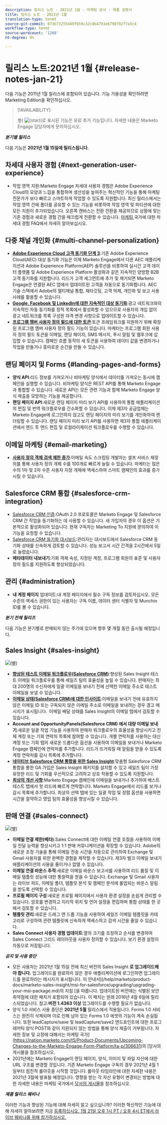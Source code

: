 ```yaml
---
description: 릴리스 노트 - 2021년 1월 - 마케팅 문서 - 제품 설명서
title: 릴리스 노트 - 2021년 1월
translation-type: tm+mt
source-git-commit: 073b73255d49f859c32c8b4793e6798f02f7a5c4
workflow-type: tm+mt
source-wordcount: '1268'
ht-degree: 0%

---
```



# 릴리스 노트:2021년 1월 {#release-notes-jan-21}

다음 기능은 2011년 1월 릴리스에 포함되어 있습니다. 기능 가용성을 확인하려면 Marketing Edition을 확인하십시오.

>[!AVAILABILITY]
>
>별( ![(star)](assets/star-yellow.svg))로 표시된 기능은 유료 추가 기능입니다. 자세한 내용은 Marketo Engage 담당자에게 문의하십시오.

**_분기별 릴리스_**

다음 기능은 **2021년 1월 15일에 릴리스됩니다**.

## 차세대 사용자 경험 {#next-generation-user-experience}

* 작업 영역 지원:Marketo Engage 차세대 사용자 경험은 Adobe Experience Cloud의 모양과 느낌을 통합하며 생산성을 높여주는 혁신적인 기능을 통해 마케팅 전문가가 보다 빠르고 스마트하게 작업할 수 있도록 지원합니다. 최신 릴리스에서는 작업 영역 간에 폴더를 공유할 수 있는 기능을 비롯하여 작업 영역 및 파티션에 대한 모든 지원이 추가되었습니다. 오른쪽 캔바스는 전환 전환을 제공하므로 상황에 맞는 기존 경험과 새로운 경험 간을 매끄럽게 전환할 수 있습니다. [마케팅 ](https://nation.marketo.com/t5/The-Next-Generation-Experience/Next-Generation-Experience-FAQ/ba-p/307124) 국가에 대한 차세대 경험 FAQ에서 자세히 알아보십시오.

## 다중 채널 개인화 {#multi-channel-personalization}

* **[Adobe Experience Cloud 고객 동기화 단계 3](/help/marketo/product-docs/core-marketo-concepts/smart-lists-and-static-lists/static-lists/send-a-list-to-adobe-experience-cloud.md)**:기존 Adobe Experience Cloud(AEC) 대상 동기화 기능은 이제 Marketo Engage에서 다른 AEC 애플리케이션과 Adobe Experience Platform(AEP) 솔루션을 비롯하여 실시간 고객 데이터 플랫폼 및 Adobe Experience Platform 활성화과 같은 지속적인 양방향 B2B 고객 동기화를 지원합니다.  리드가 고객 세그먼트에 추가 및 제거되면 Marketo Engage은 연결된 AEC 앱에서 업데이트된 고객을 자동으로 동기화합니다. AEC 기술 스택에서 Adobe의 멀티채널 통합, 재타깃팅, 고객 억제, 개인화 및 보고 사용 사례를 활용할 수 있습니다.
* **[Google, Facebook 및 LinkedIn에 대한 지속적인 대상 동기화](/help/marketo/product-docs/demand-generation/ad-network-integrations/send-a-list-to-an-ad-network.md)**:광고 네트워크와의 지속적인 자동 동기화를 정적 목록에서 활성화할 수 있으므로 사용자의 개입 없이 광고 네트워크를 목록 구성원 자격 변경 사항으로 업데이트할 수 있습니다.
* **[프로그램 멤버 사용자 정의 필드에 대한 토큰](/help/marketo/product-docs/core-marketo-concepts/programs/tokens/program-member-custom-field-tokens.md)**:토큰 프레임워크를 지원하기 위해 확장된 프로그램 멤버 사용자 정의 필드 기능이 있습니다. 마케터는 프로그램 회원 사용자 정의 필드 토큰을 이메일, 랜딩 페이지, SMS 메시지, 푸시 알림 및 웹후크에 삽입할 수 있습니다. 캠페인 흐름 동작의 새 토큰을 사용하여 데이터 값을 변경하거나 작업을 만들거나 흥미로운 순간을 만들 수 있습니다.

## 랜딩 페이지 및 Forms {#landing-pages-and-forms}

* **양식 API**:리드 정보를 가져오거나 비마케팅 양식에서 데이터를 가져오는 동시에 캠페인을 실행할 수 있습니다. 비마케팅 양식은 REST API를 통해 Marketo Engage과 통합할 수 있습니다. 새로운 API는 모든 관련 기능과 함께 Marketo Engage 양식 제출을 모방하는 기능을 제공합니다.
* **랜딩 페이지 API**:새로운 랜딩 페이지 미리 보기 API를 사용하여 통합 애플리케이션의 편집 및 번역 워크플로우를 간소화할 수 있습니다. 이제 제3자 공급업체는 Marketo Engage에 로그인하지 않고도 랜딩 페이지의 미리 보기를 개인화하여 렌더링할 수 있습니다.  랜딩 페이지 미리 보기 API를 사용하면 제3자 통합 애플리케이션에서 엔드 투 엔드 편집 및 로컬라이제이션 워크플로우를 수행할 수 있습니다.

## 이메일 마케팅 {#email-marketing}

* **[사용자 정의 객체 검색 제한 증가](/help/marketo/product-docs/administration/email-setup/change-custom-object-retrieval-limits-in-velocity-scripting.md)**:이메일 속도 스크립팅 개발자는 셀프 서비스 재정의를 통해 사용자 정의 개체 수를 100개로 빠르게 늘릴 수 있습니다. 마케터는 많은 수의 1차 및 2차 수준 사용자 지정 개체에 액세스하여 스마트 캠페인의 효과를 증가시킬 수 있습니다.

## Salesforce CRM 통합 {#salesforce-crm-integration}

* [Salesforce CRM 인증](/help/marketo/product-docs/crm-sync/salesforce-sync/setting-up-oauth-2-0.md):OAuth 2.0 프로토콜은 Marketo Engage 및 Salesforce CRM 간 작업을 동기화하는 데 사용할 수 있습니다. 새 가입자의 경우 이 옵션은 기본적으로 활성화되어 있습니다. 현재 구독자는 Marketing To 지원에 문의하여 이 기능을 요청할 수 있습니다.
* [Salesforce CRM 동기화 대시보드](/help/marketo/product-docs/crm-sync/salesforce-sync/salesforce-sync-errors.md):관리자는 대시보드에서 Salesforce CRM 동기화 상태를 신속하게 검토할 수 있습니다. 성능 보고서 시간 간격을 2시간에서 5일로 늘렸습니다.
* **메타데이터 내보내기**:기회 객체 속성, 지정된 계정, 프로그램 회원의 표준 및 사용자 정의 필드를 지원하도록 향상되었습니다.

## 관리 {#administration}

* **내 계정 페이지** 업데이트:내 계정 페이지에서 필수 구독 정보를 검토하십시오. 모든 수준의 액세스 권한이 있는 사용자는 구독 이름, 데이터 센터 식별자 및 Munchin ID를 볼 수 있습니다.

**_분기 전체 릴리즈_**

다음 기능은 분기별로 판매되지 않는 주기에 있으며 향후 몇 개월 동안 출시될 예정입니다.

## Sales Insight {#sales-insight}

![(별)](assets/star-yellow.svg)

* **[향상된 테스트 이메일 워크플로우(Salesforce CRM)](/help/marketo/product-docs/marketo-sales-insight/msi-for-salesforce/features/actions-in-the-msi-panel/send-marketo-email/send-a-test-email.md)**:향상된 Sales Insight 테스트 이메일 워크플로우를 통해 세일즈 팀의 효율성을 높일 수 있습니다. 판매자는 최대 200명의 수신자에게 일괄 이메일을 보내기 전에 선택한 이메일 주소로 테스트 이메일을 보낼 수 있습니다.
* **[이메일 상태(Salesforce CRM)에 대한 인사이트](/help/marketo/product-docs/marketo-sales-insight/msi-for-salesforce/features/tabs-in-the-msi-panel/email-tab.md)**:이메일을 보내기 전에 유효하지 않은 이메일 ID 또는 구독되지 않은 이메일 주소로 이메일을 보내려는 경우 경고 메시지가 표시됩니다.  이메일 배달 상태를 Sales Insight의 이메일 탭에서 검토할 수 있습니다.
* **Account and OpportunityPanels(Salesforce CRM) [](/help/marketo/product-docs/marketo-sales-insight/msi-for-salesforce/features/msi-feature-overview.md#account-layout) 에서  [](/help/marketo/product-docs/marketo-sales-insight/msi-for-salesforce/features/msi-feature-overview.md#opportunity-layout) 대량 이메일 보내기**:새로운 일괄 작업 기능을 사용하여 판매자 워크플로우의 효율성을 향상시키고 전체 계정 또는 기회 연락처 목록에 참여할 수 있습니다. 개별 연락처를 사용하는 대신 계정 또는 기회 탭의 새로운 드롭다운 옵션을 사용하여 이메일을 보내거나 Marketo Engage 캠페인에 연락처를 추가합니다. 리드가 뜨거워질 때 알림을 받을 수 있도록 계정 연락처를 감시 목록에 추가합니다.
* **[네이티브 Salesforce CRM 통합을 위한 Sales Insight](/help/marketo/product-docs/marketo-sales-insight/sales-insight-for-non-native-salesforce-integrations.md)**:맞춤형 Salesforce CRM 통합을 통한 GA 가입은 Sales Insight 패키지를 설치할 수 있고 세일즈 팀이 가장 유망한 리드 및 기회를 우선적으로 고려하고 상호 작용할 수 있도록 지원합니다.
* **[최상의 개선 사항](/help/marketo/product-docs/marketo-sales-insight/msi-for-salesforce/features/marketo-tab/best-bets.md)**:Marketo Engage 캠페인에 이메일을 보내거나 추가하여 베스트 테스트 탭에서 핫 리드에 빠르게 연락합니다. Marketo Engage에서 리드를 보거나 감시 목록에 추가합니다. 최상의 선택 탭에 있는 일괄 작업 및 정렬 옵션을 사용하면 시간을 절약하고 영업 팀의 효율성을 향상시킬 수 있습니다.

## 판매 연결 {#sales-connect}

![(별)](assets/star-yellow.svg)

* **이메일 연결 제한(베타)**:Sales Connect에 대한 이메일 연결 조절을 사용하여 이메일 전달 능력을 향상시키고 1:1 판매 커뮤니케이션을 확장할 수 있습니다. Adobe의 새로운 조정 기술을 통해 이메일 전송 시간을 자동으로 관리하여 Exchange 및 Gmail 사용자를 위한 완벽한 경험을 제작할 수 있습니다. 제3자 벌크 이메일 보내기 애플리케이션의 사용을 줄이거나 없앨 수 있습니다.
* **이메일 연결 바운스 추적**:새로운 이메일 바운스 보고서를 사용하여 리드 품질 및 이메일 템플릿 성능에 대한 통찰력을 얻을 수 있습니다. Exchange 및 Gmail 사용자는 라이브 피드, 이메일 폴더, 템플릿 분석 및 캠페인 분석에 롤업되는 바운스 알림을 받도록 선택할 수 있습니다.
* **프로필 페이지 구성**:새로운 프로필 페이지에서 사용자 환경 설정을 손쉽게 관리할 수 있습니다. 암호를 변경하고 지리적 위치 및 언어 설정을 편집하며 통합 상태를 한 곳에서 검토할 수 있습니다.
* **템플릿 관리**:새로운 드래그 앤 드롭 기능을 사용하여 세일즈 이메일 템플릿을 카테고리로 구성하여 관련 템플릿에 신속하게 액세스하고 검색 시간을 줄일 수 있습니다.
* **Sales Connect 사용자 경험 업데이트**:열의 크기를 조정하고 순서를 변경하여 Sales Connect 그리드 레이아웃을 사용자 정의할 수 있습니다. 보기 환경 설정이 자동으로 저장됩니다.

**_공지 및 사용 중단_**

* 모든 사용자는 2021년 1월 15일 전에 최신 버전의 Sales Insight **로 업그레이드해야 합니다.** 업그레이드를 완료하지 않은 경우 애플리케이션에 로그인하면 업그레이드를 완료하라는 메시지가 표시됩니다. 이 안내서](/help/marketo/product-docs/marketo-sales-insight/msi-for-salesforce/upgrading/upgrading-your-msi-package.md)의 지침 [을 따릅니다. 업데이트된 버전에는 식별된 보안 취약점에 대한 패치가 포함되어 있습니다. 이 패치는 원래 2016년 4월 6일에 릴리스되었습니다. 참고:**버전 1.4363 이상** 업그레이드를 수행할 필요가 없습니다.
* 양식 1.0 서비스 사용 중단은 **2021년 5월** 릴리스에서 적용됩니다. Forms 1.0 서비스는 완전히 삭제되며 이로 인해 남아 있는 Forms 1.0 에셋의 기능이 계속 손실됩니다. 또한 leadCapture/save 및 leadCapture/save2 엔드포인트에 대한 프로그래머틱 양식 POST와 같이 지원되지 않는 방법을 통해 양식 제출이 거부됩니다. 자세한 정보 및 교정에 대해서는 마케팅 국가](https://nation.marketo.com/t5/Product-Documents/Upcoming-Changes-to-the-Marketo-Engage-Form-Platform/ta-p/306631)의 [당사의 게시물을 참조하십시오.
* 2021년에는 Marketo Engage이 랜딩 페이지, 양식, 이미지 및 파일 자산에 대한 URL 구조를 변경할 것입니다. 기존 Marketo Engage 구독의 경우 2021년 4월 1일부터 점진적 롤아웃을 시작할 것입니다. 롤아웃 타임라인에 대한 자세한 내용은 2021년 3월에 발표될 예정입니다. 영향을 받는 각 자산 유형이 변경되는 방법에 대한 자세한 내용은 마케팅 국가에서 [당사의 게시물](https://nation.marketo.com/t5/Product-Documents/Upcoming-Changes-to-Design-Studio-URLs/ta-p/306632)을 참조하십시오.

**_제품 릴리스 웨비나_**

이러한 기능과 향상된 기능에 대해 자세히 알고 싶으십니까? 이러한 혁신적인 기능에 대해 자세히 알아보려면 지금 [등록하십시오. 1월 21일 오후 1시 PT / 오후 4시 ET에서 라이브 웨비나를 위해 참가하십시오.](https://engage.marketo.com/January_21_Release_Webinar_Registration.html)
